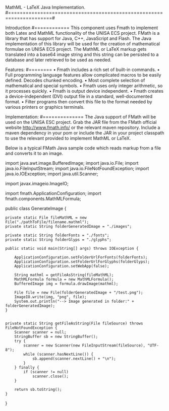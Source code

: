 MathML - LaTeX Java Implementation.
#=====================================================================#

Introduction
#============
This component uses Fmath to implement both Latex and MathML functionality of the UNISA ECS project.
FMath is a library that has support for Java, C++, JavaScript and Flash. 
The Java implementation of this library will be used for the creation of mathematical formulae on UNISA ECS project.
The MathML or LaTeX markup gets translated into a base64 image string and this string can be persisted 
to a database and later retrieved to be used as needed. 

Features:
#========
• Fmath includes a rich set of built-in commands. 
• Full programming language features allow complicated macros to be easily defined. Decodes chunked encoding.
• Most complete selection of mathematical and special symbols. 
• Fmath uses only integer arithmetic, so it processes quickly.
• Fmath is output device independent.
• Fmath creates a device-independent (DVI) output file in a standard, well-documented format.
• Filter programs then convert this file to the format needed by various printers or graphics terminals.


Implementation:
#==============
The Java support of FMath will be used on the UNISA ESC project. Grab the JAR file from the FMath official website http://www.fmath.info/ 
or the relevant maven repository. Include a maven dependency in your pom or include the JAR in your project classpath to use the relevant
provided to implement MathML or LaTeX.
 
Below is a typical FMath Java sample code which reads markup from a file and converts it to an image.

import java.awt.image.BufferedImage;
import java.io.File;
import java.io.FileInputStream;
import java.io.FileNotFoundException;
import java.io.IOException;
import java.util.Scanner;

import javax.imageio.ImageIO;

import fmath.ApplicationConfiguration;
import fmath.components.MathMLFormula;

public class GenerateImage {

	private static File fileMathML = new File("./pathToFile/filename.mathml");
	private static String folderGeneratedImage = "./images";

	private static String folderFonts = "./fonts";
	private static String folderGlyps = "./glyphs";

	public static void main(String[] args) throws IOException {
		
		ApplicationConfiguration.setFolderUrlForFonts(folderFonts);
		ApplicationConfiguration.setFolderUrlForGlyphs(folderGlyps);
		ApplicationConfiguration.setWebApp(false);

		String mathml = getFileAsString(fileMathML);
		MathMLFormula formula = new MathMLFormula();
		BufferedImage img = formula.drawImage(mathml);

		File file = new File(folderGeneratedImage + "/test.png");
		ImageIO.write(img, "png", file);
		System.out.println("--> Image generated in folder:" + folderGeneratedImage);
	}

	
	private static String getFileAsString(File fileSource) throws FileNotFoundException {
		Scanner scanner = null;
		StringBuffer sb = new StringBuffer();
		try {
			scanner = new Scanner(new FileInputStream(fileSource), "UTF-8");
			while (scanner.hasNextLine()) {
				sb.append(scanner.nextLine() + "\n");
			}
		} finally {
			if (scanner != null)
				scanner.close();
		}

		return sb.toString();
	}

}
